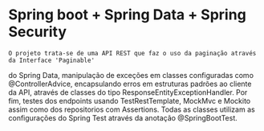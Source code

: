 # Spring boot + Spring Data + Spring Security 

	O projeto trata-se de uma API REST que faz o uso da paginação através da Interface 'Paginable' 
do Spring Data, manipulação de exceções em classes configuradas como @ControllerAdvice, encapsulando 
erros em estruturas padrões ao cliente da API, através de classes do tipo ResponseEntityExceptionHandler.
Por fim, testes dos endpoints usando TestRestTemplate, MockMvc e Mockito assim como dos repositorios
com Assertions. Todas  as classes utilizam as configurações do Spring Test através da anotação 
@SpringBootTest.
